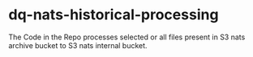 # dq-nats-historical-processing
The Code in the Repo processes selected or all files present in S3 nats archive bucket to S3 nats internal bucket.
